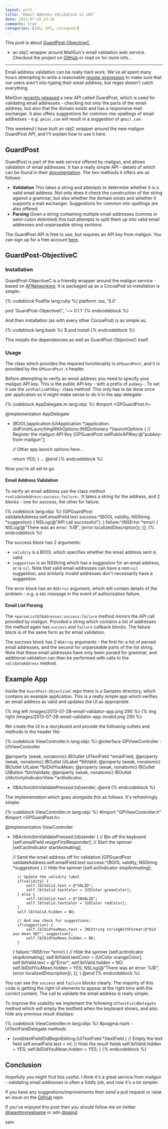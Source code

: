 ```yaml
---
layout: post
title: "Email Address Validation in iOS"
date: 2013-07-28 14:36
comments: true
categories: [iOS, API, cocoapods]
---
```


This post is about [GuardPost-ObjectiveC](https://github.com/sammyd/GuardPost-ObjectiveC)
 - an objC wrapper around MailGun's email validation web service. Checkout the
project on [GitHub](https://github.com/sammyd/GuardPost-ObjectiveC) or read on
for more info...

---------

Email address validation can be really hard work. We've all spent many hours
attempting to write a reasonable
[regular expression](http://stackoverflow.com/questions/201323/using-a-regular-expression-to-validate-an-email-address/719543#719543)
to make sure that our users aren't mis-typing their email address, but regex
doesn't catch everything.

MailGun [recently released](http://blog.mailgun.com/post/free-email-validation-api-for-web-forms/)
a new API called GuardPost, which is used for validating
email addresses - checking not only the parts of the email address, but also that
the domain exists and has a responsive mail exchanger. It also offers suggestions
for common mis-spellings of email addresses - e.g. `gmial.com` will result in a
suggestion of `gmail.com`.

This weekend I have built an objC wrapper around the new mailgun GuardPost API,
and I'll explain how to use it here.

<!-- more -->

## GuardPost

GuardPost is part of the web service offered by mailgun, and allows validation
of email addresses. It has a really simple API - details of which can be found
in their [documentation](http://documentation.mailgun.com/api-email-validation.html).
The two methods it offers are as follows:

- **Validation** This takes a string and attempts to determine whether it is a
valid email address. Not only does it check the construction of the string against
a grammar, but also whether the domain exists and whether it supports a mail
exchanger. Suggestions for common mis-spellings are also offered.
- **Parsing** Given a string containing multiple email addresses (comma or
semi-colon delimited) this tool attempts to split them up into valid email addresses
and unparseable string sections.

The GuardPost API is free to use, but requires an API key from mailgun. You can
sign up for a free account [here](https://mailgun.com/signupb?plan=free).


## GuardPost-ObjectiveC

### Installation

GuardPost-ObjectiveC is a friendly wrapper around the mailgun service - based on
[AFNetworking](https://github.com/AFNetworking/AFNetworking). It is packaged up
as a CocoaPod so installation is simple:

{% codeblock Podfile lang:ruby %}
platform :ios, '5.0'

pod 'GuardPost-ObjectiveC', '~> 0.1.1'
{% endcodeblock %}

And then installation (as with every other CocoaPod) is as simple as:

{% codeblock lang:bash %}
$ pod install
{% endcodeblock %}

This installs the dependencies as well as GuardPost-ObjectiveC itself.


### Usage

The class which provides the required functionality is `GPGuardPost`, and it
is provided by the `GPGuardPost.h` header.

Before attempting to verify an email address you need to specify your mailgun
API key. This is the public API key - with a prefix of `pubkey-`. To set it use
the `setPublicAPIKey:` class method. This only has to be done once per application
so it might make sense to do it in the app delegate:

{% codeblock AppDelegate.m lang:objc %}
#import <GPGuardPost.h>

@implementation AppDelegate

- (BOOL)application:(UIApplication *)application didFinishLaunchingWithOptions:(NSDictionary *)launchOptions
{
    // Register the mailgun API Key
    [GPGuardPost setPublicAPIKey:@"pubkey-from-mailgun"];

    // Other app launch options here...

    return YES;
}
...
@end
{% endcodeblock %}

Now you're all set to go.

#### Email Address Validation

To verify an email address use the class method
`+validateAddress:success:failure:`. It takes a string for the address, and 2
blocks - one for success, the other for failure.

{% codeblock lang:objc %}
[GPGuardPost validateAddress:self.emailField.text
                     success:^(BOOL validity, NSString *suggestion) {
                        NSLog(@"API call successful");
                     }
                     failure:^(NSError *error) {
                        NSLog(@"There was an error: %@", [error localizedDescription]);
                     }];
{% endcodeblock %}

The success block has 2 arguments:

- `validity` is a BOOL which specifies whether the email address sent is valid
- `suggestion` is an NSString which has a suggestion for an email address, or is
`nil`. Note that valid email addresses can have a non-`nil` suggestion, and
similarly invalid addresses don't necessarily have a suggestion.

The error block has an `NSError` argument, which will contain details of the
problem - e.g. a `401` message in the event of authorization failure.

#### Email List Parsing

The `+parseListOfAddresses:success:failure` method mirrors the API call provided
by mailgun. Provided a string which contains a list of addresses the method again
has `success` and `failure` callback blocks. The failure block is of the same form
as for email validation.

The success block has 2 `NSArray` arguments - the first for a list of parsed email
addresses, and the second for unparseable parts of the list string. Note that
these email addresses have only been parsed for grammar, and additional validation
can then be performed with calls to the `validateAddress` method.

## Example App

Inside the `GuardPost-ObjectiveC` repo there is a Samples directory, which contains
an example application. This is a really simple app which verifies an email address
as valid and updates the UI as appropriate.

{% img left /images/2013-07-28-email-validator-app.png 290 %}
{% img right /images/2013-07-28-email-validator-app-invalid.png 290 %}


We create the UI in a storyboard and provide the following outlets and methods
in the header file:

{% codeblock ViewController.h lang:objc %}
@interface GPViewController : UIViewController <UITextFieldDelegate>

@property (weak, nonatomic) IBOutlet UITextField *emailField;
@property (weak, nonatomic) IBOutlet UILabel *lblValid;
@property (weak, nonatomic) IBOutlet UILabel *lblDidYouMean;
@property (weak, nonatomic) IBOutlet UIButton *btnValidate;
@property (weak, nonatomic) IBOutlet UIActivityIndicatorView *actIndicator;

- (IBAction)btnValidatePressed:(id)sender;
@end
{% endcodeblock %}


The implementation which goes alongside this as follows. It's refreshingly
simple:

{% codeblock ViewController.m lang:objc %}
#import "GPViewController.h"
#import <GPGuardPost.h>

@implementation ViewController

- (IBAction)btnValidatePressed:(id)sender {
    // Bin off the keyboard
    [self.emailField resignFirstResponder];
    // Start the spinner
    [self.actIndicator startAnimating];
    
    // Send the email address off for validation
    [GPGuardPost validateAddress:self.emailField.text success:^(BOOL validity, NSString *suggestion) {
        // Hide the spinner
        [self.actIndicator stopAnimating];
        
        // Update the validity label
        if(validity) {
            self.lblValid.text = @"VALID";
            self.lblValid.textColor = [UIColor greenColor];
        } else {
            self.lblValid.text = @"INVALID";
            self.lblValid.textColor = [UIColor redColor];
        }
        self.lblValid.hidden = NO;
        
        // And now check for suggestions:
        if(suggestion) {
            self.lblDidYouMean.text = [NSString stringWithFormat:@"Did you mean %@?", suggestion];
            self.lblDidYouMean.hidden = NO;
        }
    } failure:^(NSError *error) {
        // Hide the spinner
        [self.actIndicator stopAnimating];
        self.lblValid.textColor = [UIColor orangeColor];
        self.lblValid.text = @"Error";
        self.lblValid.hidden = NO;
        self.lblDidYouMean.hidden = YES;
        NSLog(@"There was an error: %@", [error localizedDescription]);
    }];
}
@end
{% endcodeblock %}

You can see the `success` and `failure` blocks clearly. The majority of this code
is getting the right UI elements to appear at the right time with the correct
content. The call to validate the email address is really simple.

To improve the usability we implement the following `UITextFieldDelegate` method
which will empty the textfield when the keyboard shows, and also hide any previous
result displays:

{% codeblock ViewController.m lang:objc %}
#pragma mark - UITextFieldDelegate methods
- (void)textFieldDidBeginEditing:(UITextField *)textField
{
    // Empty the text field
    self.emailField.text = nil;
    // Hide the result fields
    self.lblValid.hidden = YES;
    self.lblDidYouMean.hidden = YES;
}
{% endcodeblock %}


## Conclusion

Hopefully you might find this useful. I think it's a great service from mailgun - 
validating email addresses is often a fiddly job, and now it's a lot simpler.

If you have any suggestions/improvements then send a pull request or raise an
issue on the [GitHub](https://github.com/sammyd/GuardPost-ObjectiveC) repo.

If you've enjoyed this post then you should follow me on twitter 
[@iwantmyrealname](https://twitter.com/iwantmyrealname) or adn 
[@samd](https://app.net/samd).

sam